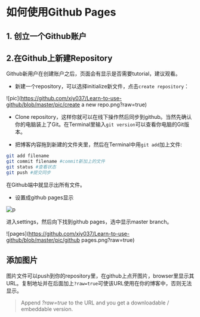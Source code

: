 # 如何使用Github Pages

## 1. 创立一个Github账户

## 2.在Github上新建Repository

Github新用户在创建账户之后，页面会有显示是否需要tutorial，建议观看。

- 新建一个repository，可以选择initialize新文件，点击`create repository`：

![pic](https://github.com/xiy037/Learn-to-use-github/blob/master/pic/create a new repo.png?raw=true)

- Clone repository，这样你就可以在线下操作然后同步到github。当然先确认你的电脑装上了Git。在Terminal里输入`git version`可以查看你电脑的Git版本。



- 把博客内容拖到新建的文件夹里，然后在Terminal中用`git add`加上文件:

```sh
git add filename
git commit filename #commit新加上的文件
git status #查看状态
git push #提交同步
```

在Github端中就显示出所有文件。

- 设置成github pages显示

![p](https://github.com/xiy037/Learn-to-use-github/blob/master/pic/settings.png?raw=true)

进入settings，然后向下找到github pages，选中显示master branch。

![pages](https://github.com/xiy037/Learn-to-use-github/blob/master/pic/github pages.png?raw=true)







## 添加图片

图片文件可以push到你的repository里，在github上点开图片，browser里显示其URL。复制地址并在后面加上`?raw=true`可使该URL使用在你的博客中，否则无法显示。

> Append *?raw=true* to the URL and you get a downloadable / embeddable version.









